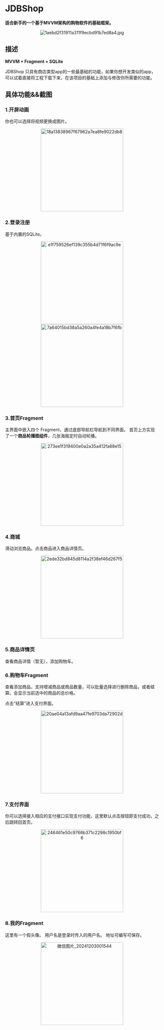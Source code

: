 # JDBShop
**适合新手的一个基于MVVM架构的购物软件的基础框架。**

<p align=center><img src="https://github.com/user-attachments/assets/56522b37-67eb-42b2-8589-f89ed56f5b5b"alt="1aebd2f31911a311f9ecbd91b7ed8a4.jpg"</p>

  ## 描述
 
 **MVVM + Fragment + SQLite**
 
JDBShop 只具有商店类型app的一些最基础的功能，如果你想开发类似的app，可以试着直接将工程下载下来，在该项目的基础上添加与修改你所需要的功能。

## 具体功能&&截图

### 1.开屏动画
你也可以选择将视频更换成图片。

<p align=center><img width="270" heigt="480" src="https://github.com/user-attachments/assets/4279bb70-a839-46fa-bce0-df23d0a78cb3"alt="18a13838967f67962a7ea8fe9022db8"</p>

### 2.登录注册
基于内置的SQLite。

<p align=center><img width="270" heigt="480" src="https://github.com/user-attachments/assets/f79d8b25-e160-47b5-b486-061e5bb0dd82" alt="e1f759526ef139c355b4d71f6f9ac9e" </p>

<img width="270" heigt="480" src="https://github.com/user-attachments/assets/375d7edb-39fc-4038-abe1-26539fe88c9b" alt="7a64015bd38a5a260a4fe4a18b7f6fb">

### 3.首页Fragment
主界面中嵌入四个 Fragment，通过底部导航栏导航到不同界面。
首页上方实现了一个**商品轮播图组件**，几张海报定时自动轮播。
<p align=center><img width="270" heigt="480" src="https://github.com/user-attachments/assets/d793654c-8104-4a5a-8c55-0c3fcb1b96e4" alt="273ee1f319400e0a2a35a412fa88e15" </p>

### 4.商城
滑动浏览商品。点击商品进入商品详情页。
<p align=center><img width="270" heigt="480" src="https://github.com/user-attachments/assets/60540bb3-8aaf-4662-9696-c867fe5f8487" alt="2ede32bd845d8114a2f38ef46d267f5" </p>

### 5.商品详情页
查看商品详情（暂无），添加购物车。

### 6.购物车Fragment
查看添加商品，支持增减商品或商品数量，可以批量选择进行删除商品，或者结算。会显示当前选中的商品的总价格。

点击“结算”进入支付界面。
<p align=center><img width="270" heigt="480" src="https://github.com/user-attachments/assets/420e377c-6998-4081-b565-0d51b1dd80bb" alt="20ae04a13afd9aa47fe9703da72902d" </p>

### 7.支付界面

你可以选择接入相应的支付接口实现支付功能，这里默认点击按钮即支付成功，之后跳转回首页。
<p align=center><img width="270" heigt="480" src="https://github.com/user-attachments/assets/bc3ba9ff-6eb0-444f-90ee-3f02e32398a4" alt="246461e50c9766b371c2298c1950bf6" </p>

### 8.我的Fragment

这里有一个假头像。
用户名是登录时传入的用户名。
地址可编写可保存。
<p align=center><img width="270" heigt="480" src="https://github.com/user-attachments/assets/aec6ec92-66e8-46ea-9f5f-5b311d004377" alt="微信图片_20241203001544" </p>









